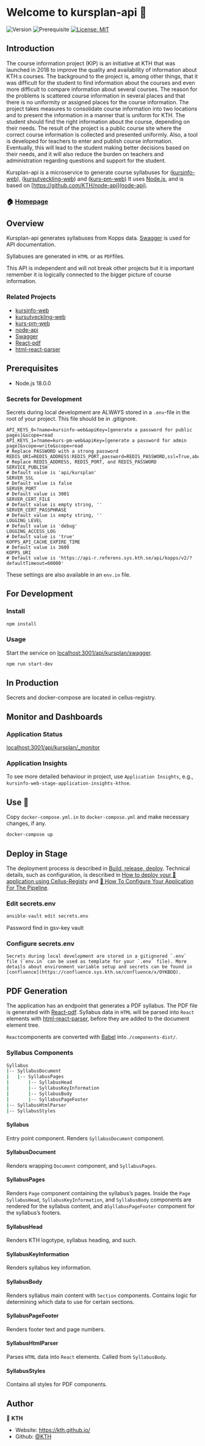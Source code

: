 # Welcome to kursplan-api 👋

![Version](https://img.shields.io/badge/version-3.0.0.beta-blue.svg?cacheSeconds=2592000)
![Prerequisite](https://img.shields.io/badge/node-18-blue.svg)
[![License: MIT](https://img.shields.io/badge/License-MIT-yellow.svg)](#)

## Introduction

The course information project (KIP) is an initiative at KTH that was launched in 2018 to improve the quality and availability of information about KTH:s courses. The background to the project is, among other things, that it was difficult for the student to find information about the courses and even more difficult to compare information about several courses. The reason for the problems is scattered course information in several places and that there is no uniformity or assigned places for the course information. The project takes measures to consolidate course information into two locations and to present the information in a manner that is uniform for KTH. The student should find the right information about the course, depending on their needs. The result of the project is a public course site where the correct course information is collected and presented uniformly. Also, a tool is developed for teachers to enter and publish course information. Eventually, this will lead to the student making better decisions based on their needs, and it will also reduce the burden on teachers and administration regarding questions and support for the student.

Kursplan-api is a microservice to generate course syllabuses for ([kursinfo-web](https://github.com/KTH/kursinfo-web)), ([kursutveckling-web](https://github.com/KTH/kursutveckling-web)) and ([kurs-pm-web](https://github.com/KTH/kurs-pm-web)) It uses [Node.js](https://nodejs.org/), and is based on [https://github.com/KTH/node-api](node-api).

### 🏠 [Homepage](https://github.com/KTH/kursplan-api)

## Overview

Kursplan-api generates syllabuses from Kopps data. [Swagger](https://swagger.io/) is used for API documentation.

Syllabuses are generated in `HTML` or as `PDF`files.

This API is independent and will not break other projects but it is important remember it is logically connected to the bigger picture of course information.

### Related Projects

- [kursinfo-web](https://github.com/KTH/kursinfo-web)
- [kursutveckling-web](https://github.com/KTH/kursutveckling-web)
- [kurs-pm-web](https://github.com/KTH/kurs-pm-web)
- [node-api](https://github.com/KTH/node-api)
- [Swagger](https://swagger.io/)
- [React-pdf](https://react-pdf.org/)
- [html-react-parser](https://github.com/remarkablemark/html-react-parser)

## Prerequisites

- Node.js 18.0.0

### Secrets for Development

Secrets during local development are ALWAYS stored in a `.env`-file in the root of your project. This file should be in .gitignore.

```
API_KEYS_0=?name=kursinfo-web&apiKey=[generate a password for public pages]&scope=read
API_KEYS_1=?name=kurs-pm-web&apiKey=[generate a password for admin page]&scope=write&scope=read
# Replace PASSWORD with a strong password
REDIS_URI=REDIS_ADDRESS:REDIS_PORT,password=REDIS_PASSWORD,ssl=True,abortConnect=False
# Replace REDIS_ADDRESS, REDIS_PORT, and REDIS_PASSWORD
SERVICE_PUBLISH
# Default value is 'api/kursplan'
SERVER_SSL
# Default value is false
SERVER_PORT
# Default value is 3001
SERVER_CERT_FILE
# Default value is empty string, ''
SERVER_CERT_PASSPHRASE
# Default value is empty string, ''
LOGGING_LEVEL
# Default value is 'debug'
LOGGING_ACCESS_LOG
# Default value is 'true'
KOPPS_API_CACHE_EXPIRE_TIME
# Default value is 3600
KOPPS_URI
# Default value is 'https://api-r.referens.sys.kth.se/api/kopps/v2/?defaultTimeout=60000'
```

These settings are also available in an `env.in` file.

## For Development

### Install

```sh
npm install
```

### Usage

Start the service on [localhost:3001/api/kursplan/swagger](http://localhost:3001/api/kursplan/swagger).

```sh
npm run start-dev
```

## In Production

Secrets and docker-compose are located in cellus-registry.

## Monitor and Dashboards

### Application Status

[localhost:3001/api/kursplan/\_monitor](http://localhost:3001/api/kursplan/_monitor)

### Application Insights

To see more detailed behaviour in project, use `Application Insights`, e.g., `kursinfo-web-stage-application-insights-kthse`.

## Use 🐳

Copy `docker-compose.yml.in` to `docker-compose.yml` and make necessary changes, if any.

```sh
docker-compose up
```

## Deploy in Stage

The deployment process is described in [Build, release, deploy](https://confluence.sys.kth.se/confluence/x/aY3_Ag). Technical details, such as configuration, is described in [How to deploy your 🐳 application using Cellus-Registy](https://gita.sys.kth.se/Infosys/cellus-registry/blob/master/HOW-TO-DEPLOY.md) and [🔧 How To Configure Your Application For The Pipeline](https://gita.sys.kth.se/Infosys/cellus-registry/blob/master/HOW-TO-CONFIGURE.md).

### Edit secrets.env

```sh
ansible-vault edit secrets.env
```

Password find in gsv-key vault

### Configure secrets.env

```
Secrets during local development are stored in a gitignored `.env` file (`env.in` can be used as template for your `.env` file). More details about environment variable setup and secrets can be found in [confluence](https://confluence.sys.kth.se/confluence/x/OYKBDQ).
```

## PDF Generation

The application has an endpoint that generates a PDF syllabus. The PDF file is generated with [React-pdf](https://react-pdf.org/). Syllabus data in `HTML` will be parsed into `React` elements with [html-react-parser](https://github.com/remarkablemark/html-react-parser), before they are added to the document element tree.

`React`components are converted with [Babel](https://babeljs.io/) into`./components-dist/`.

### Syllabus Components

```sh
Syllabus
|-- SyllabusDocument
|   |-- SyllabusPages
|       |-- SyllabusHead
|       |-- SyllabusKeyInformation
|       |-- SyllabusBody
|       |-- SyllabusPageFooter
|-- SyllabusHtmlParser
|-- SyllabusStyles
```

#### Syllabus

Entry point component. Renders `SyllabusDocument` component.

#### SyllabusDocument

Renders wrapping `Document` component, and `SyllabusPages`.

#### SyllabusPages

Renders `Page` component containing the syllabus’s pages. Inside the `Page` `SyllabusHead`, `SyllabusKeyInformation`, and `SyllabusBody` components are rendered for the syllabus content, and a`SyllabusPageFooter` component for the syllabus’s footers.

#### SyllabusHead

Renders KTH logotype, syllabus heading, and such.

#### SyllabusKeyInformation

Renders syllabus key information.

#### SyllabusBody

Renders syllabus main content with `Section` components. Contains logic for determining which data to use for certain sections.

#### SyllabusPageFooter

Renders footer text and page numbers.

#### SyllabusHtmlParser

Parses `HTML` data into `React` elements. Called from `SyllabusBody`.

#### SyllabusStyles

Contains all styles for PDF components.

## Author

👤 **KTH**

- Website: https://kth.github.io/
- Github: [@KTH](https://github.com/KTH)
